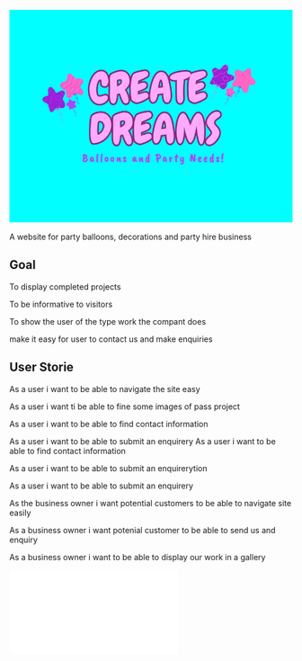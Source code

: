 ![Create Dreams logo](assets/images/logo4.png)

A website for party balloons, decorations and party hire business

## Goal

To display completed projects

To be informative to visitors

To show the user of the type work the compant does

make it easy for user to contact us and make enquiries

## User Storie

As a user i want to be able to navigate the site easy

As a user i want ti be able to fine some images of pass project

As a user i want to be able to find contact information

As a user i want to be able to submit an enquirery
As a user i want to be able to find contact information

As a user i want to be able to submit an enquirerytion 

As a user i want to be able to submit an enquirery 

As the business owner i want potential customers to be able to navigate site easily

As a business owner i want potenial customer to be able to send us and enquiry

As a business owner i want to be able to display our work in a gallery

![image bg](documentation/create%20dreams.pdf)
